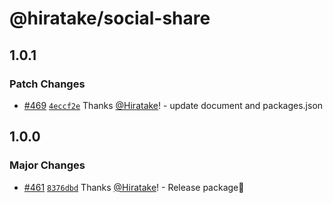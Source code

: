 # @hiratake/social-share

## 1.0.1

### Patch Changes

- [#469](https://github.com/Hiratake/hiratake-web/pull/469) [`4eccf2e`](https://github.com/Hiratake/hiratake-web/commit/4eccf2e2a463ad9c1b09cda2bcd76501b65d1117) Thanks [@Hiratake](https://github.com/Hiratake)! - update document and packages.json

## 1.0.0

### Major Changes

- [#461](https://github.com/Hiratake/hiratake-web/pull/461) [`8376dbd`](https://github.com/Hiratake/hiratake-web/commit/8376dbdf14a19d7d65e34c48e9d265c9d6f1db7d) Thanks [@Hiratake](https://github.com/Hiratake)! - Release package🎉
